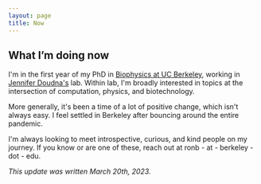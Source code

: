 ```yaml
---
layout: page
title: Now
---
```


## What I’m doing now

I'm in the first year of my PhD in [Biophysics at UC Berkeley](https://biophysics.berkeley.edu/), working in [Jennifer Doudna's](https://doudnalab.org/) lab. Within lab, I'm broadly interested in topics at the intersection of computation, physics, and biotechnology. 

More generally, it's been a time of a lot of positive change, which isn't always easy. I feel settled in Berkeley after bouncing around the entire pandemic. 

I'm always looking to meet introspective, curious, and kind people on my journey. If you know or are one of these, reach out at ronb - at - berkeley - dot - edu.

*This update was written March 20th, 2023.*
